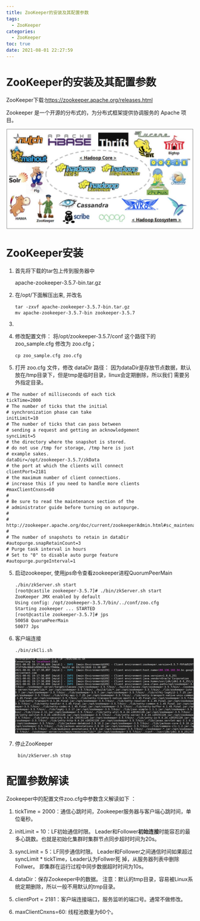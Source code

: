 ```yaml
---
title: ZooKeeper的安装及其配置参数
tags:
  - ZooKeeper
categories:
  - ZooKeeper
toc: true
date: 2021-08-01 22:27:59
---
```



# ZooKeeper的安装及其配置参数

ZooKeeper下载:https://zookeeper.apache.org/releases.html

Zookeeper 是一个开源的分布式的，为分布式框架提供协调服务的 Apache 项目。 

![1627817015110](ZooKeeper1/1.png)

# ZooKeeper安装

1. 首先将下载的tar包上传到服务器中

   apache-zookeeper-3.5.7-bin.tar.gz

2. 在/opt/下面解压出来, 并改名

   ```shell
   tar -zxvf apache-zookeeper-3.5.7-bin.tar.gz
   mv apache-zookeeper-3.5.7-bin zookeeper-3.5.7
   ```

3. 

3. 修改配置文件： 将/opt/zookeeper-3.5.7/conf 这个路径下的 zoo_sample.cfg 修改为 zoo.cfg； 

   ```shell
   cp zoo_sample.cfg zoo.cfg
   ```

4.  打开 zoo.cfg 文件，修改 dataDir 路径： 因为dataDir是存放节点数据，默认 放在/tmp目录下，但是tmp是临时目录，linux会定期删除，所以我们 需要另外指定目录。

   ```shell
   # The number of milliseconds of each tick
   tickTime=2000
   # The number of ticks that the initial 
   # synchronization phase can take
   initLimit=10
   # The number of ticks that can pass between 
   # sending a request and getting an acknowledgement
   syncLimit=5
   # the directory where the snapshot is stored.
   # do not use /tmp for storage, /tmp here is just 
   # example sakes.
   dataDir=/opt/zookeeper-3.5.7/zkData
   # the port at which the clients will connect
   clientPort=2181
   # the maximum number of client connections.
   # increase this if you need to handle more clients
   #maxClientCnxns=60
   #
   # Be sure to read the maintenance section of the 
   # administrator guide before turning on autopurge.
   #
   # http://zookeeper.apache.org/doc/current/zookeeperAdmin.html#sc_maintenance
   #
   # The number of snapshots to retain in dataDir
   #autopurge.snapRetainCount=3
   # Purge task interval in hours
   # Set to "0" to disable auto purge feature
   #autopurge.purgeInterval=1
   ```

5. 启动zookeeper, 使用jps命令查看zookeeper进程QuorumPeerMain

   ```shell
   ./bin/zkServer.sh start
   [root@castile zookeeper-3.5.7]# ./bin/zkServer.sh start
   ZooKeeper JMX enabled by default
   Using config: /opt/zookeeper-3.5.7/bin/../conf/zoo.cfg
   Starting zookeeper ... STARTED
   [root@castile zookeeper-3.5.7]# jps
   50058 QuorumPeerMain
   50077 Jps
   ```

6. 客户端连接

   ```shell
   ./bin/zkCli.sh
   ```

   ![1627820023872](ZooKeeper1/1627820023872.png)

7. 停止ZooKeeper

   ```shell
    bin/zkServer.sh stop
   ```



# 配置参数解读

 Zookeeper中的配置文件zoo.cfg中参数含义解读如下 ：

1.  tickTime = 2000：通信心跳时间，Zookeeper服务器与客户端心跳时间，单位毫秒。 

2.  initLimit = 10：LF初始通信时限。 Leader和Follower**初始连接**时能容忍的最多心跳数。也就是初始化集群时集群节点同步超时时间为20s。

3.  syncLimit = 5：LF同步通信时限。 Leader和Follower之间通信时间如果超过syncLimit * tickTime，Leader认为Follwer死 掉，从服务器列表中删除Follwer。 即集群在运行过程中同步数据超时时间为10s。

4.  dataDir：保存Zookeeper中的数据。 注意：默认的tmp目录，容易被Linux系统定期删除，所以一般不用默认的tmp目录。

5.  clientPort = 2181：客户端连接端口，服务监听的端口号。通常不做修改。  

6. maxClientCnxns=60: 线程池数量为60个。

   


